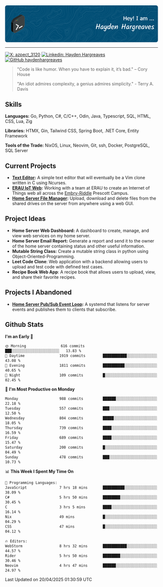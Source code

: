 ![Hayden Hargreaves](./assets/github-header-image.png)

<hr>

[![X: azpect_3120](https://img.shields.io/twitter/follow/azpect_3120?style=social)](https://x.com/azpect_3120)
[![Linkedin: Hayden Hargreaves](https://img.shields.io/badge/-Hayden%20Hargreaves-blue?style=flat-square&logo=Linkedin&logoColor=white&link=https://www.linkedin.com/in/hayden-hargreaves-37b2802a4/)](https://www.linkedin.com/in/hayden-hargreaves-37b2802a4/)
[![GitHub haydenhargreaves](https://img.shields.io/github/followers/haydenhargreaves?label=follow&style=social)](https://github.com/haydenhargreaves)

> "Code is like humor. When you have to explain it, it’s bad." – Cory House
> 
> "An idiot admires complexity, a genius admires simplicity." - Terry A. Davis

## Skills
**Languages:** Go, Python, C#, C/C++, Odin, Java, Typescript, SQL, HTML, CSS, Lua, Zig

**Libraries:** HTMX, Gin, Tailwind CSS, Spring Boot, .NET Core, Entity Framework

**Tools of the Trade:** NixOS, Linux, Neovim, Git, ssh, Docker, PostgreSQL, SQL Server


## Current Projects 
- **[Text Editor](https://github.com/haydenhargreaves/TextEditor):** A simple text editor that will eventually be a Vim clone written in C using Ncurses.
- **[ERAU IoT Web](https://github.com/haydenhargreaves/InternetOfThings):** Working with a team at ERAU to create an Internet of Things web all across the [Embry-Riddle](https://erau.edu) Prescott Campus.
- **[Home Server File Manager](https://github.com/haydenhargreaves/ServerFileManager):** Upload, download and delete files from the shared drives on the server from anywhere using a web GUI.


## Project Ideas
- **Home Server Web Dashboard:** A dashboard to create, manage, and view web services on my home server.
- **Home Server Email Report:** Generate a report and send it to the owner of the home server containing status and other useful information.
- **Mutable String Class:** Create a mutable string class in python using Object-Oriented-Programming.
- **Leet Code Clone**: Web application with a backend allowing users to upload and test code with defined test cases.
- **Recipe Book Web App**: A recipe book that allows users to upload, view, and share their favorite recipes.

## Projects I Abandoned 
- **[Home Server Pub/Sub Event Loop](https://github.com/haydenhargreaves/TCPNotificationManager):** A systemd that listens for server events and publishes them to clients that subscribe.


## Github Stats

<!--START_SECTION:waka-->
**I'm an Early 🐤** 

```text
🌞 Morning                616 commits         ███░░░░░░░░░░░░░░░░░░░░░░   13.83 % 
🌆 Daytime                1919 commits        ███████████░░░░░░░░░░░░░░   43.08 % 
🌃 Evening                1811 commits        ██████████░░░░░░░░░░░░░░░   40.65 % 
🌙 Night                  109 commits         █░░░░░░░░░░░░░░░░░░░░░░░░   02.45 % 
```
📅 **I'm Most Productive on Monday** 

```text
Monday                   988 commits         ██████░░░░░░░░░░░░░░░░░░░   22.18 % 
Tuesday                  557 commits         ███░░░░░░░░░░░░░░░░░░░░░░   12.50 % 
Wednesday                804 commits         █████░░░░░░░░░░░░░░░░░░░░   18.05 % 
Thursday                 739 commits         ████░░░░░░░░░░░░░░░░░░░░░   16.59 % 
Friday                   689 commits         ████░░░░░░░░░░░░░░░░░░░░░   15.47 % 
Saturday                 200 commits         █░░░░░░░░░░░░░░░░░░░░░░░░   04.49 % 
Sunday                   478 commits         ███░░░░░░░░░░░░░░░░░░░░░░   10.73 % 
```


📊 **This Week I Spent My Time On** 

```text
💬 Programming Languages: 
JavaScript               7 hrs 18 mins       ██████████░░░░░░░░░░░░░░░   38.09 % 
C#                       5 hrs 50 mins       ████████░░░░░░░░░░░░░░░░░   30.45 % 
C                        3 hrs 5 mins        ████░░░░░░░░░░░░░░░░░░░░░   16.14 % 
Nix                      49 mins             █░░░░░░░░░░░░░░░░░░░░░░░░   04.29 % 
CSS                      47 mins             █░░░░░░░░░░░░░░░░░░░░░░░░   04.12 % 

🔥 Editors: 
WebStorm                 8 hrs 32 mins       ███████████░░░░░░░░░░░░░░   44.57 % 
Rider                    5 hrs 50 mins       ████████░░░░░░░░░░░░░░░░░   30.46 % 
Neovim                   4 hrs 47 mins       ██████░░░░░░░░░░░░░░░░░░░   24.97 % 
```


 Last Updated on 20/04/2025 01:30:59 UTC
<!--END_SECTION:waka-->
